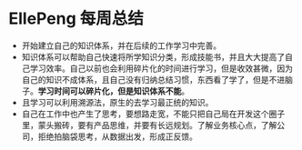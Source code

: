 # EllePeng 每周总结
- 开始建立自己的知识体系，并在后续的工作学习中完善。
- 知识体系可以帮助自己快速将所学知识分类，形成技能书，并且大大提高了自己学习效率。自己以前也会利用碎片化的时间进行学习，但是收效甚微，因为自己的知识不成体系，且自己没有归纳总结习惯，东西看了学了，但是不进脑子。**学习时间可以碎片化，但是知识体系不能**。
- 且学习可以利用溯源法，原生的去学习最正统的知识。
- 自己在工作中也产生了思考，要想路走宽，不能只把自己局在开发这个圈子里，蒙头搬砖，要有产品思维，并要有长远规划。了解业务核心点，了解公司，拒绝拍脑袋思考，从数据出发，形成正反馈。